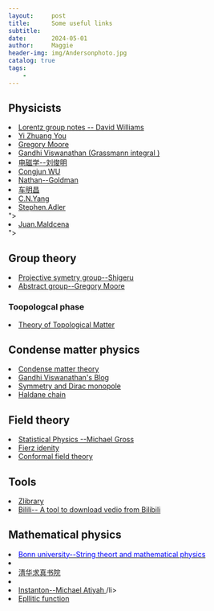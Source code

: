 ```yaml
---
layout:     post
title:      Some useful links  
subtitle:   
date:       2024-05-01
author:     Maggie
header-img: img/Andersonphoto.jpg
catalog: true
tags:
    - 
---
```





## Physicists

<li><a href="https://public.websites.umich.edu/~williams/"> 
Lorentz group notes -- David Williams
</a></li>


<li><a href="https://everettyou.github.io/research/"> 
Yi Zhuang You
</a></li>

<li><a href="https://www.physics.rutgers.edu/~gmoore/"> 
Gregory Moore
</a></li>

<li><a href="https://gandhiviswanathan.wordpress.com/2018/10/16/berezin-integration-of-grassmann-variables/"> 
Gandhi Viswanathan (Grassmann integral )
</a></li>

<li><a href="https://pld.nju.edu.cn/"> 
电磁学--刘俊明
</a></li>


<li><a href="https://wucj.lab.westlake.edu.cn/"> 
Congjun WU
</a></li>


<li><a href="https://www.nathan-goldman-physics.com/"> 
Nathan--Goldman
</a></li>

<li><a href="https://phy.ntnu.edu.tw/~changmc/"> 
车明昌
</a></li>


<li>
<a href="http://insti.physics.sunysb.edu/ITP/symmetries-99/program.html"> 
C.N.Yang 
</a></li>


<li>
<a href="https://www.ias.edu/sns/adler"> 
Stephen.Adler
</a></li>"> 


<li>
<a href="https://www.ias.edu/sns/malda"> 
Juan.Maldcena
</a></li>"> 




## Group theory

<li><a href="https://www.math.nagoya-u.ac.jp/~yamagami/"> 
Projective symetry group--Shigeru
</a></li>

<li><a href="https://www.physics.rutgers.edu/~gmoore/618Spring2018/"> 
Abstract group--Gregory Moore
</a></li>

### Toopologcal phase
<li><a href="https://grushingroup.cnrs.fr/lectures-and-resources/physics_lectures/"> 
Theory of Topological Matter
</a></li>

## Condense matter physics


<li><a href="https://people.phys.ethz.ch/~ivanov/cmt/1213/"> 
Condense matter theory
</a></li>

<li><a href="https://gandhiviswanathan.wordpress.com/2018/10/16/berezin-integration-of-grassmann-variables/"> 
Gandhi Viswanathan's Blog
</a></li>


<li><a href="https://galileoandeinstein.phys.virginia.edu/Elec_Mag/2022_Lectures/EM_44_Symmetries_Monopole.html"> 
Symmetry and Dirac monopole
</a></li>


<li><a href="https://zhuanlan.zhihu.com/p/23690915"> 
Haldane chain 
</a></li>


## Field theory 



<li><a href="http://hitoshi.berkeley.edu/230A/"> 
Statistical Physics --Michael Gross
</a></li>

<li><a href="https://professores.ift.unesp.br/ricardo.matheus/files/courses/2020tqc1/"> 
Fierz idenity
</a></li>

<li><a href="https://conf.itp.phys.ethz.ch/esi-school/lecture-notes.html"> 
Conformal field theory
</a></li>


## Tools



<li><a href="https://zh.z-library.se/s/?q=Symmetry%2C+Representations%2C+and+Invariants+%F0%9F%94%8D"> 
Zlibrary
</a></li>

<li><a href="https://pypi.org/project/bilili/"> 
Bilili-- A tool to download vedio from Bilibili
</a></li>

## Mathematical physics

<li>
<a href="http://www.th.physik.uni-bonn.de/klemm/teaching.php"> 
<span style="color: blue;">  Bonn university--String theort and mathematical physics
</a>
<li>


<li>
<a href="http://archive.ymsc.tsinghua.edu.cn/"> 
清华求真书院
</a>
<li>


<li>
<a href="
https://celebratio.org/Atiyah_MF/article/41/">
Instanton--Michael Atiyah
</a>
/li>


<li>
<a href="
https://mymatexnotes.blogspot.com/2023/01/infinite-series-involving-sech2n-pi-s.html?m=1">
Epllitic function
</a>
</li>

